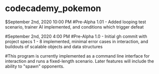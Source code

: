# codecademy_pokemon

$September 2nd, 2020 10:00 PM
#Pre-Alpha 1.01 - Added looping test scenario, trainer AI implemented, and conditions which trigger defeat

#September 2nd, 2020 4:00 PM
#Pre-Alpha 1.0 - Initial gh commit with project specs 1 - 8 implemented, minimal error cases in interaction, and buildouts of scalable objects and data structures

#This program is currently implemented as a command line interface for interaction and runs a fixed-length scenario. Later features will include the ability to "spawn" opponents.

